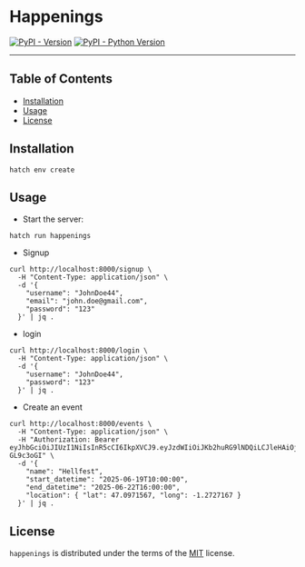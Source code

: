 # Happenings

[![PyPI - Version](https://img.shields.io/pypi/v/happenings.svg)](https://pypi.org/project/happenings)
[![PyPI - Python Version](https://img.shields.io/pypi/pyversions/happenings.svg)](https://pypi.org/project/happenings)

-----

## Table of Contents

- [Installation](#installation)
- [Usage](#usage)
- [License](#license)

## Installation

```console
hatch env create
```

## Usage

* Start the server:
```
hatch run happenings
```

* Signup
```console
curl http://localhost:8000/signup \
  -H "Content-Type: application/json" \
  -d '{
    "username": "JohnDoe44",
    "email": "john.doe@gmail.com",
    "password": "123"
  }' | jq .
```

* login
```console
curl http://localhost:8000/login \
  -H "Content-Type: application/json" \
  -d '{
    "username": "JohnDoe44",
    "password": "123"
  }' | jq .
```

* Create an event
```console
curl http://localhost:8000/events \
  -H "Content-Type: application/json" \
  -H "Authorization: Bearer eyJhbGciOiJIUzI1NiIsInR5cCI6IkpXVCJ9.eyJzdWIiOiJKb2huRG9lNDQiLCJleHAiOjE3NDg5MDUxNDMsInR5cGUiOiJhY2Nlc3MifQ.EceWFgI3lZqTrmJIalxa9gQ3yt6rq6WEwe-GL9c3oGI" \
  -d '{
    "name": "Hellfest",
    "start_datetime": "2025-06-19T10:00:00",
    "end_datetime": "2025-06-22T16:00:00",
    "location": { "lat": 47.0971567, "long": -1.2727167 }
  }' | jq .
```

## License

`happenings` is distributed under the terms of the [MIT](https://spdx.org/licenses/MIT.html) license.
